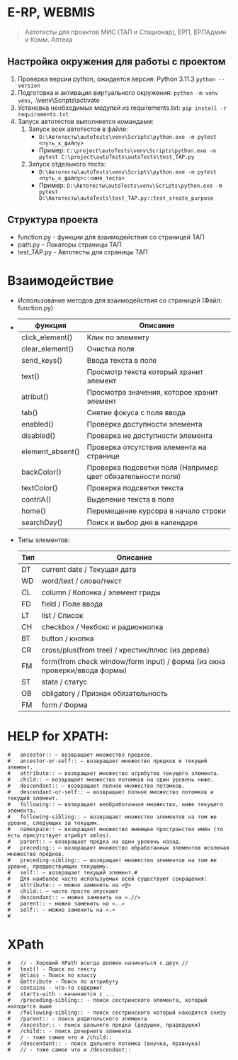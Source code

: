 # E-RP, WEBMIS

> Автотесты для проектов МИС (ТАП и Стационар), ЕРП, ЕРПАдмин и Комм. Аптека 


## Настройка окружения для работы с проектом
1. Проверка версии python, ожидается версия: Python 3.11.3 `python --version`
2. Подготовка и активация виртуального окружения: `python -m venv venv`, .\venv\Scripts\activate
3. Установка необходимых модулей из requirements.txt: `pip install -r requirements.txt`
4. Запуск автотестов выполняется командами: 
   1. Запуск всех автотестов в файле: 
      - `D:\Автотесты\autoTests\venv\Scripts\python.exe -m pytest <путь_к_файлу>`
      - Пример: `C:\project\autoTests\venv\Scripts\python.exe -m pytest C:\project\autoTests\autoTests\test_TAP.py`
   2. Запуск отдельного теста:
      - `D:\Автотесты\autoTests\venv\Scripts\python.exe -m pytest <путь_к_файлу>::<имя_теста>`
      - Пример: `D:\Автотесты\autoTests\venv\Scripts\python.exe -m pytest D:\Автотесты\autoTests\test_TAP.py::test_create_purpose`

## Структура проекта
- function.py - функции для взаимодействия со страницей ТАП
- path.py     - Локаторы страницы ТАП
- test_TAP.py - Автотесты для страницы ТАП


# Взаимодействие
- Использование методов для взаимодействия со страницей (Файл: function.py)
- 
    | функция          | Описание |
    |------------------| ------ |
    | click_element()  | Клик по элементу
    | clear_element()  | Очистка поля
    | send_keys()      | Ввода текста в поле
    | text()           | Просмотр текста который хранит элемент
    | atribut()        | Просмотра значения, которое хранит элемент
    | tab()            | Снятие фокуса с поля ввода
    | enabled()        | Проверка доступности элемента
    | disabled()       | Проверка не доступности элемента
    | element_absent() | Проверка отсутствия элемента на странице
    | backColor()      | Проверка подсветки поля (Например цвет обязательности поля)
    | textColor()      | Проверка подсветки текста
    | contrlA()        | Выделение текста в поле
    | home()           | Перемещение курсора в начало строки
    | searchDay()      | Поиск и выбор дня в календаре

   
- Типы  элементов:

    | Тип | Описание |
    |-----| ------ |
    | DT  | current date / Текущая дата
    | WD  | word/text / слово/текст
    | CL  | column    / Колонка / элемент гриды
    | FD  | field     / Поле ввода
    | LT  | list      / Список
    | CH  | checkbox  / Чекбокс и радиокнопка
    | BT  | button    / кнопка
    | CR  | cross/plus(from tree)              / крестик/плюс (из дерева)
    | FM  | form(from check window/form input) / форма (из окна проверки/ввода формы)
    | ST  | state / статус
    | OB  | obligatory / Признак обязательность
    | FM  | form / Форма

# HELP for XPATH:
    #   ancestor:: — возвращает множество предков.
    #   ancestor-or-self:: — возвращает множество предков и текущий элемент.
    #   attribute:: — возвращает множество атрибутов текущего элемента.
    #   child:: — возвращает множество потомков на один уровень ниже.
    #   descendant:: — возвращает полное множество потомков.
    #   descendant-or-self:: — возвращает полное множество потомков и текущий элемент.
    #   following:: — возвращает необработанное множество, ниже текущего элемента.
    #   following-sibling:: — возвращает множество элементов на том же уровне, следующих за текущим.
    #   namespace:: — возвращает множество имеющее пространство имён (то есть присутствует атрибут xmlns).
    #   parent:: — возвращает предка на один уровень назад.
    #   preceding:: — возвращает множество обработанных элементов исключая множество предков.
    #   preceding-sibling:: — возвращает множество элементов на том же уровне, предшествующих текущему.
    #   self:: — возвращает текущий элемент.#
    #   Для наиболее часто используемых осей существуют сокращения:
    #   attribute:: — можно заменить на «@»
    #   child:: — часто просто опускают
    #   descendant:: — можно заменить на «.//»
    #   parent:: — можно заменить на «..»
    #   self:: — можно заменить на «.»
    #

#   XPath
    #   // - Хороший XPath всегда должен начинаться с двух //
    #   text() - Поиск по тексту
    #   @class - Поиск по классу
    #   @attribute - Поиск по аттрибуту 
    #   contains - что-то содержит
    #   starts-with - начинается с ...
    #   /preceding-sibling:: - поиск сестринского элемента, который находится выше
    #   /following-sibling:: - поиск сестринского который находится снизу
    #   /parent:: - поиск родительского элемента
    #   /ancestor:: - поиск дальнего предка (дедушки, прадедушки)
    #   /child:: - поиск дочернего элемента
    #   / - тоже самое что и /child::
    #   /descendant:: - поиск дальнего потомка (внучка, правнука)
    #   // - тоже самое что и /descendant::



